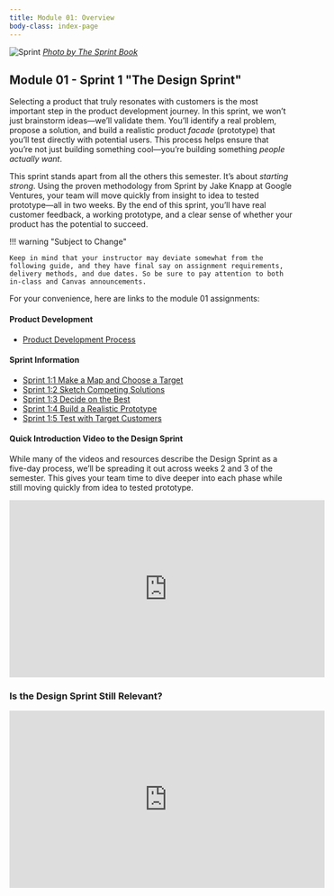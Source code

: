 ```yaml
---
title: Module 01: Overview
body-class: index-page
---
```


![Sprint]({{URLROOT}}/shared/img/sprint_full.png)
*[Photo by The Sprint Book](https://www.thesprintbook.com/the-design-sprint)*

## Module 01 - Sprint 1 "The Design Sprint"

Selecting a product that truly resonates with customers is the most important step in the product development journey. In this sprint, we won’t just brainstorm ideas—we’ll validate them. You’ll identify a real problem, propose a solution, and build a realistic product *facade* (prototype) that you’ll test directly with potential users. This process helps ensure that you’re not just building something cool—you’re building something *people actually want*.

This sprint stands apart from all the others this semester. It’s about *starting strong*. Using the proven methodology from Sprint by Jake Knapp at Google Ventures, your team will move quickly from insight to idea to tested prototype—all in two weeks. By the end of this sprint, you’ll have real customer feedback, a working prototype, and a clear sense of whether your product has the potential to succeed.

!!! warning "Subject to Change"
	
	Keep in mind that your instructor may deviate somewhat from the following guide, and they have final say on assignment requirements, delivery methods, and due dates. So be sure to pay attention to both in-class and Canvas announcements.


For your convenience, here are links to the module 01 assignments:

#### Product Development

* [Product Development Process](./product-development.html)

#### Sprint Information

* [Sprint 1:1 Make a Map and Choose a Target](./sprint1-1.html)
* [Sprint 1:2 Sketch Competing Solutions](./sprint1-2.html)
* [Sprint 1:3 Decide on the Best](./sprint1-3.html)
* [Sprint 1:4 Build a Realistic Prototype](./sprint1-4.html)
* [Sprint 1:5 Test with Target Customers](./sprint1-5.html)


#### Quick Introduction Video to the Design Sprint

While many of the videos and resources describe the Design Sprint as a five-day process, we’ll be spreading it out across weeks 2 and 3 of the semester. This gives your team time to dive deeper into each phase while still moving quickly from idea to tested prototype.

<iframe width="560" height="315" src="https://www.youtube.com/embed/K2vSQPh6MCE?si=__Fq7m4H-sKOmVHx" title="YouTube video player" frameborder="0" allow="accelerometer; autoplay; clipboard-write; encrypted-media; gyroscope; picture-in-picture; web-share" referrerpolicy="strict-origin-when-cross-origin" allowfullscreen></iframe>


### Is the Design Sprint Still Relevant?

<iframe width="560" height="315" src="https://www.youtube.com/embed/8-Syxs3SQ7s?si=APxdwQhe9zof_b1u" title="YouTube video player" frameborder="0" allow="accelerometer; autoplay; clipboard-write; encrypted-media; gyroscope; picture-in-picture; web-share" referrerpolicy="strict-origin-when-cross-origin" allowfullscreen></iframe>
